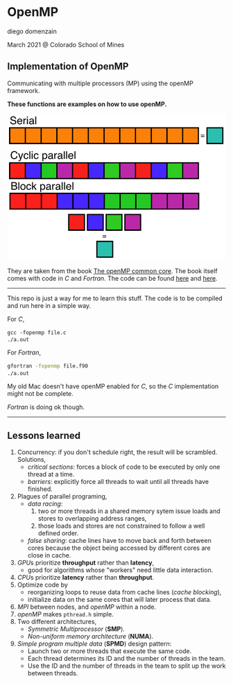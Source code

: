 # OpenMP
diego domenzain

March 2021 @ Colorado School of Mines

## Implementation of OpenMP

Communicating with multiple processors (MP) using the openMP framework.

__These functions are examples on how to use openMP.__

[![](../pics/serial-parallel.png)](./)

They are taken from the book [The openMP common core](https://mitpress.mit.edu/books/openmp-common-core). The book itself comes with code in *C* and *Fortran*. The code can be found [here](http://ompcore.com/) and [here](https://github.com/tgmattso/OmpCommonCore/tree/master/Book/).

---

This repo is just a way for me to learn this stuff. The code is to be compiled and run here in a simple way.

For *C*,
```shell
gcc -fopenmp file.c
./a.out
```

For *Fortran*,
```bash
gfortran -fopenmp file.f90
./a.out
```

My old Mac doesn't have openMP enabled for *C*, so the *C* implementation might not be complete.

*Fortran* is doing ok though. 

---

## Lessons learned

1. Concurrency: if you don't schedule right, the result will be scrambled. Solutions,
    * *critical sections*: forces a block of code to be executed by only one thread at a time.
    * *barriers*: explicitly force all threads to wait until all threads have finished.
1. Plagues of parallel programing,
    * *data racing*:
        1. two or more threads in a shared memory sytem issue loads and stores to overlapping address ranges,
        1. those loads and stores are not constrained to follow a well defined order.
    * *false sharing*: cache lines have to move back and forth between cores because the object being accessed by different cores are close in cache.
1. *GPU*s prioritize __throughput__ rather than __latency__,
    * good for algorithms whose "workers" need little data interaction.
1. *CPU*s prioritize __latency__ rather than __throughput__.
1. Optimize code by
    * reorganizing loops to reuse data from cache lines (*cache blocking*),
    * initialize data on the same cores that will later process that data.
1. *MPI* between nodes, and *openMP* within a node.
1. *openMP* makes ```pthread.h``` simple.
1. Two different architectures,
    * *Symmetric Multiprocessor* (**SMP**).
    * *Non-uniform memory architecture* (**NUMA**).
1. *Simple program multiple data* (**SPMD**) design pattern:
    * Launch two or more threads that execute the same code.
    * Each thread determines its ID and the number of threads in the team.
    * Use the ID and the number of threads in the team to split up the work between threads.
